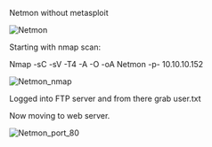 Netmon without metasploit

![Netmon](https://user-images.githubusercontent.com/55708909/91636135-d4987800-ea1b-11ea-902f-2f9d5f0ff6d7.png)


Starting with nmap scan:

Nmap -sC -sV -T4 -A -O -oA Netmon -p- 10.10.10.152

![Netmon_nmap](https://user-images.githubusercontent.com/55708909/91636167-28a35c80-ea1c-11ea-935e-bb8e3ca8d87b.png)

Logged into FTP server and from there grab user.txt
 
Now moving to web server.

![Netmon_port_80](https://user-images.githubusercontent.com/55708909/91636230-a5ced180-ea1c-11ea-900a-cc7f9cef994f.png)





